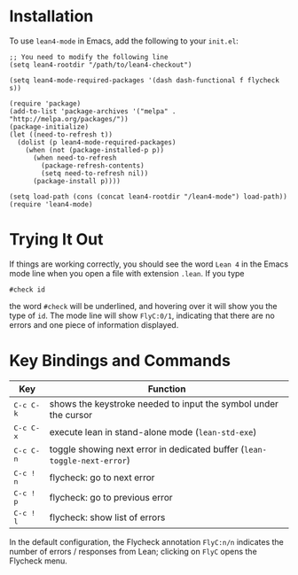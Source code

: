 Installation
============

To use `lean4-mode` in Emacs, add the following to your `init.el`:
```
;; You need to modify the following line
(setq lean4-rootdir "/path/to/lean4-checkout")

(setq lean4-mode-required-packages '(dash dash-functional f flycheck s))

(require 'package)
(add-to-list 'package-archives '("melpa" . "http://melpa.org/packages/"))
(package-initialize)
(let ((need-to-refresh t))
  (dolist (p lean4-mode-required-packages)
    (when (not (package-installed-p p))
      (when need-to-refresh
        (package-refresh-contents)
        (setq need-to-refresh nil))
      (package-install p))))

(setq load-path (cons (concat lean4-rootdir "/lean4-mode") load-path))
(require 'lean4-mode)
```

Trying It Out
=============

If things are working correctly, you should see the word ``Lean 4`` in the
Emacs mode line when you open a file with extension `.lean`. If you type
```lean
#check id
```
the word ``#check`` will be underlined, and hovering over it will show
you the type of ``id``. The mode line will show ``FlyC:0/1``, indicating
that there are no errors and one piece of information displayed.

Key Bindings and Commands
=========================

| Key                | Function                                                                        |
|--------------------|---------------------------------------------------------------------------------|
| <kbd>C-c C-k</kbd> | shows the keystroke needed to input the symbol under the cursor                 |
| <kbd>C-c C-x</kbd> | execute lean in stand-alone mode (`lean-std-exe`)                               |
| <kbd>C-c C-n</kbd> | toggle showing next error in dedicated buffer (`lean-toggle-next-error`)        |
| <kbd>C-c ! n</kbd> | flycheck: go to next error                                                      |
| <kbd>C-c ! p</kbd> | flycheck: go to previous error                                                  |
| <kbd>C-c ! l</kbd> | flycheck: show list of errors                                                   |

In the default configuration, the Flycheck annotation `FlyC:n/n` indicates the
number of errors / responses from Lean; clicking on `FlyC` opens the Flycheck menu.
